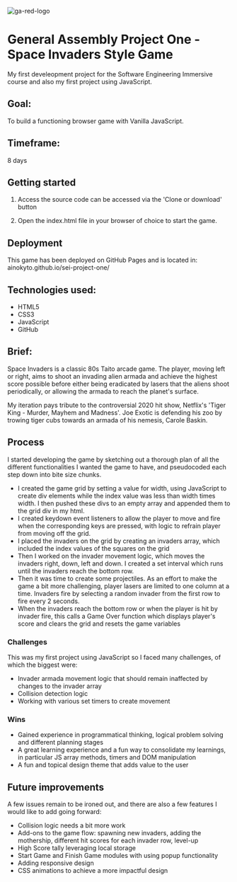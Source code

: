 ![ga-red-logo](https://cloud.githubusercontent.com/assets/40461/8183776/469f976e-1432-11e5-8199-6ac91363302b.png)
# General Assembly Project One - Space Invaders Style Game
My first develeopment project for the Software Engineering Immersive course and also my first project using JavaScript.

## Goal:
To build a functioning browser game with Vanilla JavaScript.

## Timeframe:
8 days

## Getting started
1. Access the source code can be accessed via the 'Clone or download' button 

2. Open the index.html file in your browser of choice to start the game.

## Deployment
This game has been deployed on GitHub Pages and is located in: ainokyto.github.io/sei-project-one/

## Technologies used:
* HTML5
* CSS3
* JavaScript
* GitHub

## Brief:
Space Invaders is a classic 80s Taito arcade game. The player, moving left or right, aims to shoot an invading alien armada and achieve the highest score possible before either being eradicated by lasers that the aliens shoot periodically, or allowing the armada to reach the planet's surface.

My iteration pays tribute to the controversial 2020 hit show, Netflix's 'Tiger King - Murder, Mayhem and Madness'. Joe Exotic is defending his zoo by trowing tiger cubs towards an armada of his nemesis, Carole Baskin.

## Process
I started developing the game by sketching out a thorough plan of all the different functionalities I wanted the game to have, and pseudocoded each step down into bite size chunks. 
* I created the game grid by setting a value for width, using JavaScript to create div elements while the index value was less than width times width. I then pushed these divs to an empty array and appended them to the grid div in my html.
* I created keydown event listeners to allow the player to move and fire when the corresponding keys are pressed, with logic to refrain player from moving off the grid.
* I placed the invaders on the grid by creating an invaders array, which included the index values of the squares on the grid
* Then I worked on the invader movement logic, which moves the invaders right, down, left and down. I created a set interval which runs until the invaders reach the bottom row.
* Then it was time to create some projectiles. As an effort to make the game a bit more challenging, player lasers are limited to one column at a time. Invaders fire by selecting a random invader from the first row to fire every 2 seconds.
* When the invaders reach the bottom row or when the player is hit by invader fire, this calls a Game Over function which displays player's score and clears the grid and resets the game variables

### Challenges
This was my first project using JavaScript so I faced many challenges, of which the biggest were:
* Invader armada movement logic that should remain inaffected by changes to the invader array
* Collision detection logic
* Working with various set timers to create movement

### Wins
* Gained experience in programmatical thinking, logical problem solving and different planning stages 
* A great learning experience and a fun way to consolidate my learnings, in particular JS array methods, timers and DOM manipulation
* A fun and topical design theme that adds value to the user

## Future improvements
A few issues remain to be ironed out, and there are also a few features I would like to add going forward:
* Collision logic needs a bit more work
* Add-ons to the game flow: spawning new invaders, adding the mothership, different hit scores for each invader row, level-up
* High Score tally leveraging local storage
* Start Game and Finish Game modules with using popup functionality
* Adding responsive design
* CSS animations to achieve a more impactful design 
